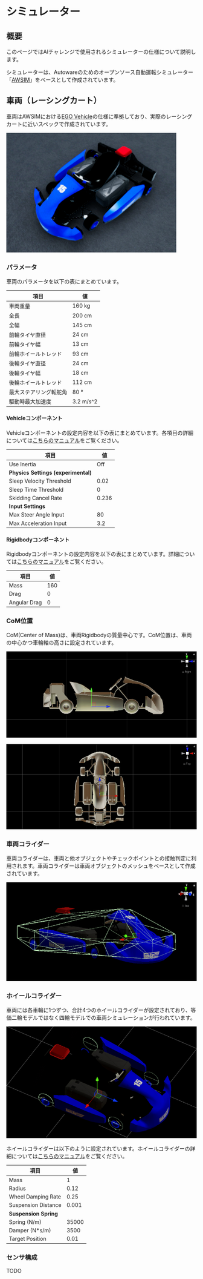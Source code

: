 # シミュレーター

## 概要

このページではAIチャレンジで使用されるシミュレーターの仕様について説明します。

シミュレーターは、Autowareのためのオープンソース自動運転シミュレーター「[AWSIM](https://github.com/tier4/AWSIM)」をベースとして作成されています。

## 車両（レーシングカート）

車両はAWSIMにおける[EGO Vehicle](https://tier4.github.io/AWSIM/Components/Vehicle/EgoVehicle/)の仕様に準拠しており、実際のレーシングカートに近いスペックで作成されています。

![vehicle-appearance](./images/vehicle-appearance.png)

### パラメータ

車両のパラメータを以下の表にまとめています。

| **項目**               | **値**    |
| ---------------------- | --------- |
| 車両重量               | 160 kg    |
| 全長                   | 200 cm    |
| 全幅                   | 145 cm    |
| 前輪タイヤ直径         | 24 cm     |
| 前輪タイヤ幅           | 13 cm     |
| 前輪ホイールトレッド   | 93 cm     |
| 後輪タイヤ直径         | 24 cm     |
| 後輪タイヤ幅           | 18 cm     |
| 後輪ホイールトレッド   | 112 cm    |
| 最大ステアリング転舵角 | 80 °      |
| 駆動時最大加速度       | 3.2 m/s^2 |

#### Vehicleコンポーネント

Vehicleコンポーネントの設定内容を以下の表にまとめています。各項目の詳細については[こちらのマニュアル](https://tier4.github.io/AWSIM/Components/Vehicle/EgoVehicle/#vehicle-script)をご覧ください。

| **項目**                            | **値** |
| ----------------------------------- | ------ |
| Use Inertia                         | Off    |
| **Physics Settings (experimental)** |        |
| Sleep Velocity Threshold            | 0.02   |
| Sleep Time Threshold                | 0      |
| Skidding Cancel Rate                | 0.236  |
| **Input Settings**                  |        |
| Max Steer Angle Input               | 80     |
| Max Acceleration Input              | 3.2    |

#### Rigidbodyコンポーネント

Rigidbodyコンポーネントの設定内容を以下の表にまとめています。詳細については[こちらのマニュアル](https://tier4.github.io/AWSIM/Components/Vehicle/EgoVehicle/#rigidbody)をご覧ください。

| **項目**     | **値** |
| ------------ | ------ |
| Mass         | 160    |
| Drag         | 0      |
| Angular Drag | 0      |

### CoM位置

CoM(Center of Mass)は、車両Rigidbodyの質量中心です。CoM位置は、車両の中心かつ車輪軸の高さに設定されています。

![side-view-of-com](./images/side-view-of-com.png)

![top-view-of-com](./images/top-view-of-com.png)

### 車両コライダー

車両コライダーは、車両と他オブジェクトやチェックポイントとの接触判定に利用されます。車両コライダーは車両オブジェクトのメッシュをベースとして作成されています。

![body-collider](./images/body-collider.png)

### ホイールコライダー

車両には各車輪に1つずつ、合計4つのホイールコライダーが設定されており、等価二輪モデルではなく四輪モデルでの車両シミュレーションが行われています。

![wheel-collider](./images/wheel-collider.png)

ホイールコライダーは以下のように設定されています。ホイールコライダーの詳細については[こちらのマニュアル](https://tier4.github.io/AWSIM/Components/Vehicle/EgoVehicle/#wheels-colliders)をご覧ください。

| **項目**              | **値** |
| --------------------- | ------ |
| Mass                  | 1      |
| Radius                | 0.12   |
| Wheel Damping Rate    | 0.25   |
| Suspension Distance   | 0.001  |
| **Suspension Spring** |        |
| Spring (N/m)          | 35000  |
| Damper (N\*s/m)       | 3500   |
| Target Position       | 0.01   |

### センサ構成

TODO
